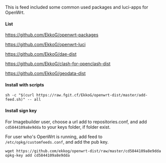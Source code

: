 This is feed included some common used packages and luci-apps for OpenWrt.

#### List

https://github.com/EkkoG/openwrt-packages

https://github.com/EkkoG/openwrt-luci

https://github.com/EkkoG/dae-dist

https://github.com/EkkoG/clash-for-openclash-dist

https://github.com/EkkoG/geodata-dist


#### Install with scripts

```
sh -c "$(curl https://raw.fgit.cf/EkkoG/openwrt-dist/master/add-feed.sh)" -- all
```

#### Install sign key

For Imagebuilder user, choose a url add to repositories.conf, and add `cd5844109a8e9dda` to your keys folder, if folder exist.

For user who's OpenWrt is running, add feed to `/etc/opkg/customfeeds.conf`, and add the pub key.

```
wget https://github.com/ekkog/openwrt-dist/raw/master/cd5844109a8e9dda
opkg-key add cd5844109a8e9dda
```
